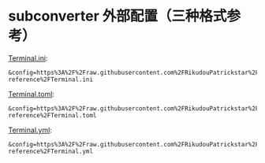 # subconverter 外部配置（三种格式参考）

[Terminal.ini](https://raw.githubusercontent.com/RikudouPatrickstar/Files/master/rules/format-reference/Terminal.ini):
```
&config=https%3A%2F%2Fraw.githubusercontent.com%2FRikudouPatrickstar%2FFiles%2Fmaster%2Frules%2Fformat-reference%2FTerminal.ini
```

[Terminal.toml](https://raw.githubusercontent.com/RikudouPatrickstar/Files/master/rules/format-reference/Terminal.toml):
```
&config=https%3A%2F%2Fraw.githubusercontent.com%2FRikudouPatrickstar%2FFiles%2Fmaster%2Frules%2Fformat-reference%2FTerminal.toml
```

[Terminal.yml](https://raw.githubusercontent.com/RikudouPatrickstar/Files/master/rules/format-reference/Terminal.yml):
```
&config=https%3A%2F%2Fraw.githubusercontent.com%2FRikudouPatrickstar%2FFiles%2Fmaster%2Frules%2Fformat-reference%2FTerminal.yml
```
